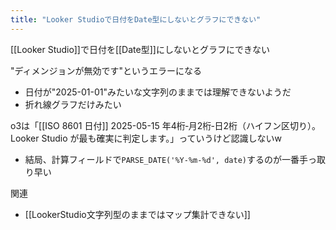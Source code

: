 ```yaml
---
title: "Looker Studioで日付をDate型にしないとグラフにできない"
---
```


[[Looker Studio]]で日付を[[Date型]]にしないとグラフにできない

"ディメンジョンが無効です"というエラーになる
- 日付が"2025-01-01"みたいな文字列のままでは理解できないようだ
- 折れ線グラフだけみたい

o3は「[[ISO 8601 日付]] 2025-05-15 年4桁‐月2桁‐日2桁（ハイフン区切り）。Looker Studio が最も確実に判定します。」っていうけど認識しないw
- 結局、計算フィールドで`PARSE_DATE('%Y-%m-%d', date)`するのが一番手っ取り早い

関連
- [[LookerStudio文字列型のままではマップ集計できない]]
